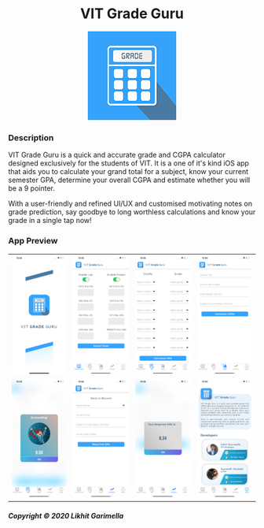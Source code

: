 <h1 align="center">
VIT Grade Guru
</h1>

<p align="center">
  <img src="https://github.com/likhitgarimella/VIT-Grade-Guru/blob/master/Screenshots/180.png">
</p>

### Description
VIT Grade Guru is a quick and accurate grade and CGPA calculator designed exclusively for the students of VIT. It is a one of it's kind iOS app that aids you to calculate your grand total for a subject, know your current semester GPA, determine your overall CGPA and estimate whether you will be a 9 pointer.

With a user-friendly and refined UI/UX and customised motivating notes on grade prediction, say goodbye to long worthless calculations and know your grade in a single tap now!

### App Preview
<table>
  <tr>
    <td><img src="https://github.com/likhitgarimella/VIT-Grade-Guru/blob/master/Screenshots/A.png"></td>
    <td><img src="https://github.com/likhitgarimella/VIT-Grade-Guru/blob/master/Screenshots/B.png"></td>
    <td><img src="https://github.com/likhitgarimella/VIT-Grade-Guru/blob/master/Screenshots/C.png"></td>
    <td><img src="https://github.com/likhitgarimella/VIT-Grade-Guru/blob/master/Screenshots/D.png"></td>
  </tr>
  <tr>
    <td><img src="https://github.com/likhitgarimella/VIT-Grade-Guru/blob/master/Screenshots/E.png"></td>
    <td><img src="https://github.com/likhitgarimella/VIT-Grade-Guru/blob/master/Screenshots/F.png"></td>
    <td><img src="https://github.com/likhitgarimella/VIT-Grade-Guru/blob/master/Screenshots/G.png"></td>
    <td><img src="https://github.com/likhitgarimella/VIT-Grade-Guru/blob/master/Screenshots/H.png"></td>
  </tr>
</table>

##### Copyright © 2020 Likhit Garimella
